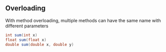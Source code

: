 ## Overloading

With method overloading, multiple methods can have the same name with different parameters

```java
int sum(int x)
float sum(float x)
double sum(double x, double y)
```
